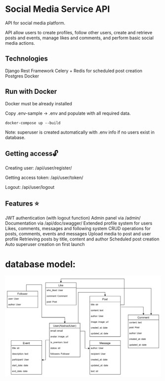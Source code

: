 
# Social Media Service API
API for social media platform.

API allow users to create profiles, follow other users, create and retrieve posts and events, manage likes and comments, and perform basic social media actions.

## Technologies
Django Rest Framework
Celery + Redis for scheduled post creation
Postgres
Docker

## Run with Docker

Docker must be already installed

Copy .env-sample -> .env and populate with all required data.

```shell
docker-compose up --build 
```
Note: superuser is created automatically with .env info if no users exist in database.

## Getting access🔓

Creating user:
/api/user/register/

Getting access token:
/api/user/token/

Logout: /api/user/logout

## Features ⭐
JWT authentication (with logout function)
Admin panel via /admin/
Documentation via /api/doc/swagger/
Extended profile system for users
Likes, comments, messages and following system
CRUD operations for posts, comments, events and messages
Upload media to post and user profile
Retrieving posts by title, content and author
Scheduled post creation
Auto superuser creation on first launch

# database model: 

![img.png](img.png)
